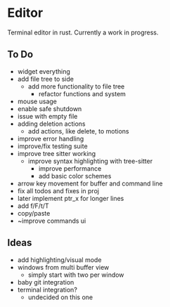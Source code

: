 # Editor
Terminal editor in rust. Currently a work in progress.

## To Do
* widget everything
* add file tree to side
    * add more functionality to file tree
        * refactor functions and system
* mouse usage
* enable safe shutdown
* issue with empty file
* adding deletion actions
    * add actions, like delete, to motions
* improve error handling
* improve/fix testing suite
* improve tree sitter working
    * improve syntax highlighting with tree-sitter
        * improve performance
        * add basic color schemes
* arrow key movement for buffer and command line
* fix all todos and fixes in proj
* later implement ptr_x for longer lines
* add f/F/t/T
* copy/paste
* ~improve commands ui

## Ideas
* add highlighting/visual mode
* windows from multi buffer view
    * simply start with two per window
* baby git integration
* terminal integration?
    * undecided on this one
